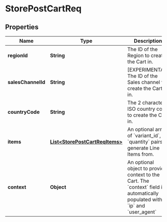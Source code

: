 # StorePostCartReq

## Properties
Name | Type | Description | Notes
------------ | ------------- | ------------- | -------------
**regionId** | **String** | The ID of the Region to create the Cart in. |  [optional]
**salesChannelId** | **String** | [EXPERIMENTAL] The ID of the Sales channel to create the Cart in. |  [optional]
**countryCode** | **String** | The 2 character ISO country code to create the Cart in. |  [optional]
**items** | [**List&lt;StorePostCartReqItems&gt;**](StorePostCartReqItems.md) | An optional array of &#x60;variant_id&#x60;, &#x60;quantity&#x60; pairs to generate Line Items from. |  [optional]
**context** | **Object** | An optional object to provide context to the Cart. The &#x60;context&#x60; field is automatically populated with &#x60;ip&#x60; and &#x60;user_agent&#x60; |  [optional]
